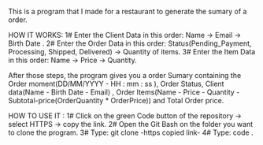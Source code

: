 This is a program that I made for a restaurant to generate the sumary of a order. 

HOW IT WORKS:
1# Enter the Client Data in this order: Name -> Email -> Birth Date .
2# Enter the Order Data in this order: Status(Pending_Payment, Processing, Shipped, Delivered) -> Quantity of items.
3# Enter the Item Data in this order:  Name -> Price -> Quantity.

After those steps, the program gives you a order Sumary containing the Order moment(DD/MM/YYYY - HH : mm : ss ), Order Status, Client data(Name - Birth Date - Email) , Order Items(Name - Price - Quantity - Subtotal-price(OrderQuantity * OrderPrice)) and Total Order price.

HOW TO USE IT : 
1# Click on the green Code button of the repository -> select HTTPS -> copy the link.
2# Open the Git Bash on the folder you want to clone the program.
3# Type: git clone -https copied link- 
4# Type: code . 
